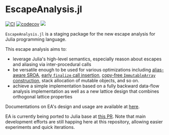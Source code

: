# EscapeAnalysis.jl

[![CI](https://github.com/aviatesk/EscapeAnalysis.jl/actions/workflows/ci.yml/badge.svg)](https://github.com/aviatesk/EscapeAnalysis.jl/actions/workflows/ci.yml)
[![codecov](https://codecov.io/gh/aviatesk/EscapeAnalysis.jl/branch/master/graph/badge.svg?token=ADEKPZRUJH)](https://codecov.io/gh/aviatesk/EscapeAnalysis.jl)
[![](https://img.shields.io/badge/docs-dev-blue.svg)](https://aviatesk.github.io/EscapeAnalysis.jl/dev/)

`EscapeAnalysis.jl` is a staging package for the new escape analysis for Julia programming language.

This escape analysis aims to:
- leverage Julia's high-level semantics, especially reason about escapes and aliasing via
  inter-procedural calls
- be versatile enough to be used for various optimizations including
  [alias-aware SROA](https://github.com/JuliaLang/julia/pull/43888),
  [early `finalize` call insertion](https://github.com/JuliaLang/julia/pull/44056),
  [copy-free `ImmutableArray` construction](https://github.com/JuliaLang/julia/pull/42465),
  stack allocation of mutable objects,
  and so on.
- achieve a simple implementation based on a fully backward data-flow analysis implementation
  as well as a new lattice design that combines orthogonal lattice properties

Documentations on EA's design and usage are available at
[here](https://aviatesk.github.io/EscapeAnalysis.jl/dev/).

EA is currently being ported to Julia base at
[this PR](https://github.com/JuliaLang/julia/pull/43800).
Note that main development efforts are still happing here at this repository,
allowing easier experiments and quick iterations.
